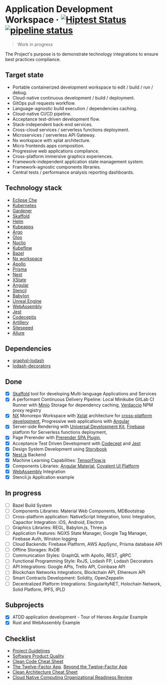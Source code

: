 <!-- ![Logo of the project](./images/logo.sample.png) -->

# Application Development Workspace &middot; [![Hiptest Status](https://app.hiptest.com/badges/folder/722126)](https://app.hiptest.com/projects/105770/test-plan/folders/722126) [![pipeline status](https://gitlab.com/bohushvitali/sandbox/badges/master/pipeline.svg)](https://gitlab.com/bohushvitali/sandbox/commits/master)

> Work in progress

The Project's purpose is to demonstrate technology integrations to ensure best practices compliance.

## Target state

- Portable containerized development workspace to edit / build / run / debug.
- Cloud-native continuous development / build / deployment.
- GitOps pull requests workflow.
- Language-agnostic build execution / dependencies caching.
- Cloud-native CI/CD pipeline.
- Acceptance test-driven development flow.
- Stack-independent back-end services.
- Cross-cloud services / serverless functions deployment.
- Microservices / serverless API Gateway.
- Nx workspace with xplat architecture.
- Micro frontends apps composition.
- Progressive web applications compliance.
- Cross-platform immersive graphics experiences.
- Framework-independent application state management system.
- Framework-agnostic components libraries.
- Central tests / performance analysis reporting dashboards.

## Technology stack
- [Eclipse Che](https://www.eclipse.org/che/)
- [Kubernetes](https://kubernetes.io/)
- [Gardener](https://gardener.cloud/)
- [Skaffold](https://skaffold.dev/)
- [Helm](https://helm.sh/)
- [Kubeapps](https://kubeapps.com/)
- [Argo](https://argoproj.github.io/)
- [Gloo](https://gloo.solo.io/)
- [Nuclio](https://nuclio.io/)
- [Kubeflow](https://www.kubeflow.org/)
- [Bazel](https://bazel.build/)
- [Nx workspace](https://nx.dev/)
- [Apollo](https://www.apollographql.com/)
- [Prisma](https://www.prisma.io/)
- [Nest](https://nestjs.com/)
- [XState](https://xstate.js.org/docs/)
- [Angular](https://angular.io/)
- [Stencil](https://stenciljs.com/)
- [Babylon](https://www.babylonjs.com/)
- [Unreal Engine](https://www.unrealengine.com/)
- [WebAssembly](https://webassembly.org/)
- [Jest](https://jestjs.io/)
- [Codeceptjs](https://codecept.io/)
- [Artillery](https://artillery.io/)
- [Sitespeed](https://www.sitespeed.io/)
- [Allure](http://allure.qatools.ru/)

## Dependencies
- [graphql-lodash](https://github.com/APIs-guru/graphql-lodash)
- [lodash-decorators](https://github.com/steelsojka/lodash-decorators)

## Done

- [x] [Skaffold](https://github.com/GoogleContainerTools/skaffold) tool for developing Multi-language Applications and Services
- [x] A performant Continuous Delivery Pipeline: Local Minikube GitLab CI Runner with [Minio](https://www.minio.io/) Storage for dependency caching, [Verdaccio](https://verdaccio.org/) NPM proxy registry
- [x] [NX](https://nrwl.io/nx/what-is-nx) Monorepo Workspace with [Xplat](https://nstudio.io/xplat/) architecture for [cross-platform development](https://docs.google.com/document/d/1gUcPuHWjyO6nI3FLWCCfj-7rgAkcHUewdMYj_Izlm9U), Progressive web applications with [Angular](https://angular.io/)
- [x] Server-side Rendering with [Universal Development Kit](https://github.com/enten/udk), [Firebase](https://firebase.google.com/) platform for Serverless functions deployment,
- [x] Page Prerender with [Prerender SPA Plugin](https://github.com/chrisvfritz/prerender-spa-plugin),
- [x] Acceptance Test Driven Development with [Codecept](https://codecept.io/) and [Jest](https://jestjs.io/)
- [x] Design System Development using [Storybook](https://storybook.js.org/)
- [x] [Nest.js](https://nestjs.com/) Backend
- [x] Machine Learning Capabilities: [TensorFlow.js](https://js.tensorflow.org/)
- [x] Components Libraries: [Angular Material](https://material.angular.io/), [Covalent UI Platform](https://teradata.github.io/covalent/)
- [x] [WebAssembly](https://webassembly.org/) Integration
- [x] Stencil.js Application example

## In progress

- [ ] Bazel Build System
- [ ] Components Libraries: Material Web Components, MDBootstrap
- [ ] Cross-platform application: NativeScript Integration, Ionic Integration, Capacitor Integration: iOS, Android, Electron
- [ ] Graphics Libraries: REGL, Babylon.js, Three.js
- [ ] Application Features: NGXS State Manager, Google Tag Manager, Firebase Auth, Winston logging
- [ ] Cloud Backends: Firebase Platform, AWS AppSync, Prisma database API
- [ ] Offline Storages: RxDB
- [ ] Communication Styles: GraphQL with Apollo, REST, gRPC
- [ ] Functional Programming Style: RxJS, Lodash FP, Lodash Decorators
- [ ] API Integrations: Google APIs, Trello API, Coinbase API
- [ ] Blockchain Networks Integrations, Blockchain API, Ethereum API
- [ ] Smart Contracts Development: Solidity, OpenZeppelin
- [ ] Decentralized Platform Integrations: SingularityNET, Holochain Network, Solid Platform, IPFS, IPLD

## Subprojects

- [x] ATDD application development - Tour of Heroes Angular Example
- [x] Rust and WebAssembly Example

## Checklist

- [Project Guidelines](https://github.com/elsewhencode/project-guidelines)
- [Software Product Quality](https://blog.oasisdigital.com/2018/software-product-quality-checklist/)
- [Clean Code Cheat Sheet ](https://www.planetgeek.ch/wp-content/uploads/2014/11/Clean-Code-V2.4.pdf)
- [The Twelve-Factor App](https://12factor.net). [Beyond the Twelve-Factor App](https://assets.dynatrace.com/en/docs/report/beyond-the-twelve-factor-app-dynatrace-paper.pdf)
- [Clean Architecture Cheat Sheet ](https://www.planetgeek.ch/wp-content/uploads/2016/03/Clean-Architecture-V1.0.pdf)
- [Cloud Native Computing Organizational Readiness Review](https://github.com/jdumars/cncorr)
